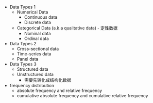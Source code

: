 - Data Types 1  
	- Numerical Data  
		- Continuous data  
		- Discrete data  
	- Categorical Data (a.k.a qualitative data) - 定性数据  
		- Nominal data  
		- Ordinal data  
- Data Types 2  
	- Cross-sectional data  
	- Time-series data  
	- Panel data  
- Data Types 3  
	- Structured data  
	- Unstructured data  
		- 需要先转化成结构化数据  
- frequency distribution  
	- absolute frequency and relative frequency  
	- cumulative absolute frequency and cumulative relative frequency  